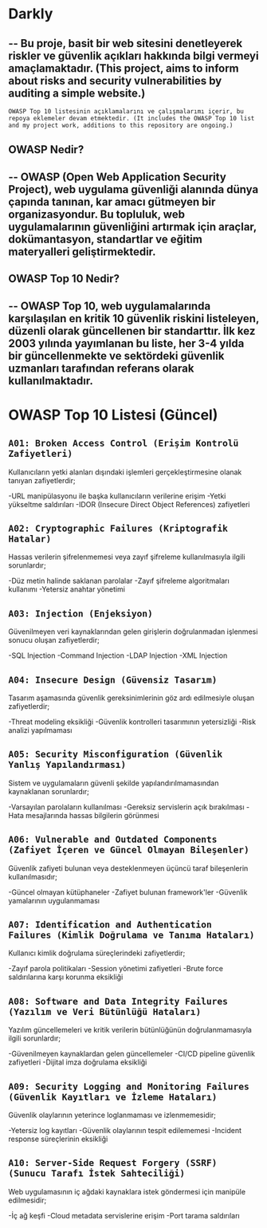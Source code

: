 # Darkly
--
Bu proje, basit bir web sitesini denetleyerek riskler ve güvenlik açıkları hakkında bilgi vermeyi amaçlamaktadır. (This project, aims to inform about risks and security vulnerabilities by auditing a simple website.)
--

`OWASP Top 10 listesinin açıklamalarını ve çalışmalarımı içerir, bu repoya eklemeler devam etmektedir. (It includes the OWASP Top 10 list and my project work, additions to this repository are ongoing.)`

## OWASP Nedir?
--
OWASP (Open Web Application Security Project), web uygulama güvenliği alanında dünya çapında tanınan, kar amacı gütmeyen bir organizasyondur. Bu topluluk, web uygulamalarının güvenliğini artırmak için araçlar, dokümantasyon, standartlar ve eğitim materyalleri geliştirmektedir.
--
## OWASP Top 10 Nedir?
--
OWASP Top 10, web uygulamalarında karşılaşılan en kritik 10 güvenlik riskini listeleyen, düzenli olarak güncellenen bir standarttır. İlk kez 2003 yılında yayımlanan bu liste, her 3-4 yılda bir güncellenmekte ve sektördeki güvenlik uzmanları tarafından referans olarak kullanılmaktadır.
--

# OWASP Top 10 Listesi (Güncel)

`A01: Broken Access Control (Erişim Kontrolü Zafiyetleri)`
---
Kullanıcıların yetki alanları dışındaki işlemleri gerçekleştirmesine olanak tanıyan zafiyetlerdir;

-URL manipülasyonu ile başka kullanıcıların verilerine erişim
-Yetki yükseltme saldırıları
-IDOR (Insecure Direct Object References) zafiyetleri


`A02: Cryptographic Failures (Kriptografik Hatalar)`
---
Hassas verilerin şifrelenmemesi veya zayıf şifreleme kullanılmasıyla ilgili sorunlardır;

-Düz metin halinde saklanan parolalar
-Zayıf şifreleme algoritmaları kullanımı
-Yetersiz anahtar yönetimi


`A03: Injection (Enjeksiyon)`
---
Güvenilmeyen veri kaynaklarından gelen girişlerin doğrulanmadan işlenmesi sonucu oluşan zafiyetlerdir;

-SQL Injection
-Command Injection
-LDAP Injection
-XML Injection


`A04: Insecure Design (Güvensiz Tasarım)`
---
Tasarım aşamasında güvenlik gereksinimlerinin göz ardı edilmesiyle oluşan zafiyetlerdir;

-Threat modeling eksikliği
-Güvenlik kontrolleri tasarımının yetersizliği
-Risk analizi yapılmaması


`A05: Security Misconfiguration (Güvenlik Yanlış Yapılandırması)`
---
Sistem ve uygulamaların güvenli şekilde yapılandırılmamasından kaynaklanan sorunlardır;

-Varsayılan parolaların kullanılması
-Gereksiz servislerin açık bırakılması
-Hata mesajlarında hassas bilgilerin görünmesi


`A06: Vulnerable and Outdated Components (Zafiyet İçeren ve Güncel Olmayan Bileşenler)`
---
Güvenlik zafiyeti bulunan veya desteklenmeyen üçüncü taraf bileşenlerin kullanılmasıdır;

-Güncel olmayan kütüphaneler
-Zafiyet bulunan framework'ler
-Güvenlik yamalarının uygulanmaması


`A07: Identification and Authentication Failures (Kimlik Doğrulama ve Tanıma Hataları)`
---
Kullanıcı kimlik doğrulama süreçlerindeki zafiyetlerdir;

-Zayıf parola politikaları
-Session yönetimi zafiyetleri
-Brute force saldırılarına karşı korunma eksikliği


`A08: Software and Data Integrity Failures (Yazılım ve Veri Bütünlüğü Hataları)`
---
Yazılım güncellemeleri ve kritik verilerin bütünlüğünün doğrulanmamasıyla ilgili sorunlardır;

-Güvenilmeyen kaynaklardan gelen güncellemeler
-CI/CD pipeline güvenlik zafiyetleri
-Dijital imza doğrulama eksikliği


`A09: Security Logging and Monitoring Failures (Güvenlik Kayıtları ve İzleme Hataları)`
---
Güvenlik olaylarının yeterince loglanmaması ve izlenmemesidir;

-Yetersiz log kayıtları
-Güvenlik olaylarının tespit edilememesi
-Incident response süreçlerinin eksikliği


`A10: Server-Side Request Forgery (SSRF) (Sunucu Tarafı İstek Sahteciliği)`
---
Web uygulamasının iç ağdaki kaynaklara istek göndermesi için manipüle edilmesidir;

-İç ağ keşfi
-Cloud metadata servislerine erişim
-Port tarama saldırıları

